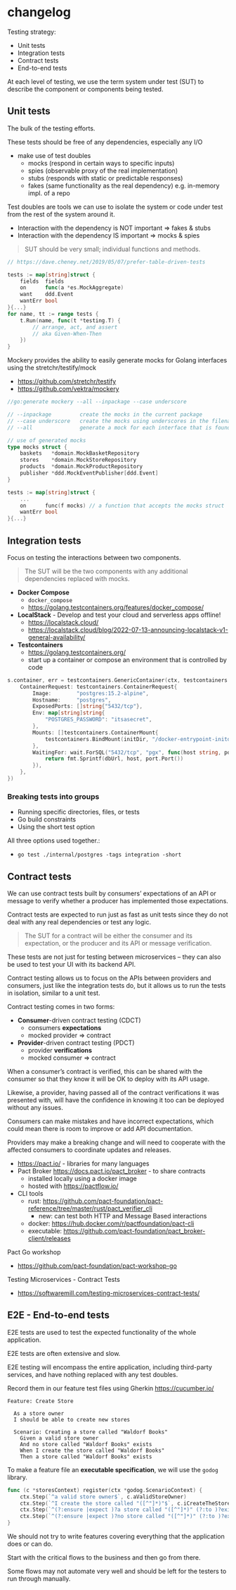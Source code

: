 # changelog

Testing strategy:
- Unit tests
- Integration tests
- Contract tests
- End-to-end tests

At each level of testing, we use the term system under test (SUT) to describe the component or components being tested.

## Unit tests

The bulk of the testing efforts.

These tests should be free of any dependencies, especially any I/O
- make use of test doubles
  - mocks (respond in certain ways to specific inputs)
  - spies (observable proxy of the real implementation)
  - stubs (responds with static or predictable responses)
  - fakes (same functionality as the real dependency) e.g. in-memory impl. of a repo

Test doubles are tools we can use to isolate the system or code under test from the rest of the system around it.

- Interaction with the dependency is NOT important => fakes & stubs
- Interaction with the dependency IS important => mocks & spies

> SUT should be very small; individual functions and methods.

```go
// https://dave.cheney.net/2019/05/07/prefer-table-driven-tests

tests := map[string]struct {
	fields  fields
	on      func(a *es.MockAggregate)
	want    ddd.Event
	wantErr bool
}{...}
for name, tt := range tests {
    t.Run(name, func(t *testing.T) {
        // arrange, act, and assert
        // aka Given-When-Then
    })
}
```

Mockery provides the ability to easily generate mocks for Golang interfaces using the stretchr/testify/mock
- https://github.com/stretchr/testify
- https://github.com/vektra/mockery

```go
//go:generate mockery --all --inpackage --case underscore

// --inpackage         create the mocks in the current package
// --case underscore   create the mocks using underscores in the filename
// --all               generate a mock for each interface that is found in dir and sub-dirs

// use of generated mocks
type mocks struct {
    baskets   *domain.MockBasketRepository
    stores    *domain.MockStoreRepository
    products  *domain.MockProductRepository
    publisher *ddd.MockEventPublisher[ddd.Event]
}

tests := map[string]struct {
    ...
    on      func(f mocks) // a function that accepts the mocks struct
    wantErr bool
}{...}

```

## Integration tests

Focus on testing the interactions between two components.

> The SUT will be the two components with any additional dependencies replaced with mocks.

- **Docker Compose**
  - `docker_compose`
  - https://golang.testcontainers.org/features/docker_compose/
- **LocalStack** - Develop and test your cloud and serverless apps offline!
  - https://localstack.cloud/
  - https://localstack.cloud/blog/2022-07-13-announcing-localstack-v1-general-availability/
- **Testcontainers**
  - https://golang.testcontainers.org/
  - start up a container or compose an environment that is controlled by code

```go
s.container, err = testcontainers.GenericContainer(ctx, testcontainers.GenericContainerRequest{
    ContainerRequest: testcontainers.ContainerRequest{
        Image:        "postgres:15.2-alpine",
        Hostname:     "postgres",
        ExposedPorts: []string{"5432/tcp"},
        Env: map[string]string{
            "POSTGRES_PASSWORD": "itsasecret",
        },
        Mounts: []testcontainers.ContainerMount{
            testcontainers.BindMount(initDir, "/docker-entrypoint-initdb.d"),
        },
        WaitingFor: wait.ForSQL("5432/tcp", "pgx", func(host string, port nat.Port) string {
            return fmt.Sprintf(dbUrl, host, port.Port())
        }),
    },
})
```

### Breaking tests into groups

- Running specific directories, files, or tests
- Go build constraints
- Using the short test option

All three options used together.:
- `go test ./internal/postgres -tags integration -short`

## Contract tests

We can use contract tests built by consumers’ expectations of an API or message
to verify whether a producer has implemented those expectations.

Contract tests are expected to run just as fast as unit tests since they do not deal with any real dependencies or test any logic.

> The SUT for a contract will be either the consumer and its expectation,
> or the producer and its API or message verification.

These tests are not just for testing between microservices – they can also be used to test your UI with its
backend API.

Contract testing allows us to focus on the APIs between providers and consumers, just like the integration tests do,
but it allows us to run the tests in isolation, similar to a unit test.

Contract testing comes in two forms:
- **Consumer**-driven contract testing (CDCT)
  - consumers **expectations**
  - mocked provider => contract
- **Provider**-driven contract testing (PDCT)
  - provider **verifications**
  - mocked consumer => contract


When a consumer’s contract is verified,
this can be shared with the consumer so that they know it will be OK to deploy with its API usage.

Likewise, a provider, having passed all of the contract verifications it was presented with,
will have the confidence in knowing it too can be deployed without any issues.

Consumers can make mistakes and have incorrect expectations, which could mean there is room to improve or add API documentation.

Providers may make a breaking change and will need to cooperate with the affected consumers to coordinate updates and releases.

- https://pact.io/ - libraries for many languages
- Pact Broker https://docs.pact.io/pact_broker - to share contracts
  - installed locally using a docker image
  - hosted with https://pactflow.io/
- CLI tools
  - rust: https://github.com/pact-foundation/pact-reference/tree/master/rust/pact_verifier_cli
    - new: can test both HTTP and Message Based interactions
  - docker: https://hub.docker.com/r/pactfoundation/pact-cli
  - executable: https://github.com/pact-foundation/pact_broker-client/releases

Pact Go workshop
- https://github.com/pact-foundation/pact-workshop-go

Testing Microservices - Contract Tests
- https://softwaremill.com/testing-microservices-contract-tests/

## E2E - End-to-end tests

E2E tests are used to test the expected functionality of the whole application.

E2E tests are often extensive and slow.

E2E testing will encompass the entire application,
including third-party services,
and have nothing replaced with any test doubles.

Record them in our feature test files using Gherkin https://cucumber.io/

```feature
Feature: Create Store

  As a store owner
  I should be able to create new stores

  Scenario: Creating a store called "Waldorf Books"
    Given a valid store owner
    And no store called "Waldorf Books" exists
    When I create the store called "Waldorf Books"
    Then a store called "Waldorf Books" exists
```

To make a feature file an **executable specification**, we will use the `godog` library.

```go
func (c *storesContext) register(ctx *godog.ScenarioContext) {
	ctx.Step(`^a valid store owner$`, c.aValidStoreOwner)
	ctx.Step(`^I create the store called "([^"]*)"$`, c.iCreateTheStoreCalled)
	ctx.Step(`^(?:ensure |expect )?a store called "([^"]*)" (?:to )?exists?$`, c.expectAStoreCalledToExist)
	ctx.Step(`^(?:ensure |expect )?no store called "([^"]*)" (?:to )?exists?$`, c.expectNoStoreCalledToExist)
}
```

We should not try to write features covering everything that the application does or can do.

Start with the critical flows to the business and then go from there.

Some flows may not automate very well and should be left for the testers to run through manually.
